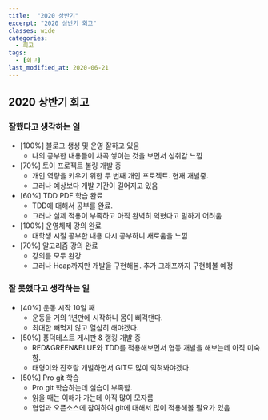 ```yaml
---
title:  "2020 상반기"
excerpt: "2020 상반기 회고"
classes: wide
categories:
  - 회고
tags:
  - [회고]
last_modified_at: 2020-06-21
---
```




## 2020 상반기 회고



### 잘했다고 생각하는 일

* [100%] 블로그 생성 및 운영 잘하고 있음
  * 나의 공부한 내용들이 차곡 쌓이는 것을 보면서 성취감 느낌
* [70%] 토이 프로젝트 볼링 개발 중
  * 개인 역량을 키우기 위한 두 번째 개인 프로젝트. 현재 개발중. 
  * 그러나 예상보다 개발 기간이 길어지고 있음
* [60%] TDD PDF 학습 완료
  * TDD에 대해서 공부를 완료.
  * 그러나 실제 적용이 부족하고 아직 완벽히 익혔다고 말하기 어려움
* [100%] 운영체제 강의 완료
  * 대학생 시절 공부한 내용 다시 공부하니 새로움을 느낌
* [70%] 알고리즘 강의 완료
  * 강의를 모두 완강
  * 그러나 Heap까지만 개발을 구현해봄. 추가 그래프까지 구현해볼 예정



### 잘 못했다고 생각하는 일

* [40%] 운동 시작 10일 째
  * 운동을 거의 1년만에 시작하니 몸이 삐걱댄다.
  * 최대한 빼먹지 않고 열심히 해야겠다.
* [50%] 풍덕테스트 게시판 & 랭킹 개발 중
  * RED&GREEN&BLUE와 TDD를 적용해보면서 협동 개발을 해보는데 아직 미숙함.
  * 태형이와 진호랑 개발하면서 GIT도 많이 익혀봐야겠다.
* [50%] Pro git 학습
  * Pro git 학습하는데 실습이 부족함.
  * 읽을 때는 이해가 가는데 아직 많이 모자름
  * 협업과 오픈소스에 참여하여 git에 대해서 많이 적용해볼 필요가 있음